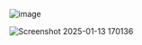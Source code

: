 ![image](https://github.com/user-attachments/assets/5ebdd242-bf4d-4981-b51a-4f1e907e03e4)

![Screenshot 2025-01-13 170136](https://github.com/user-attachments/assets/9d0f0663-4ba3-4a7b-98cd-17539704d349)
